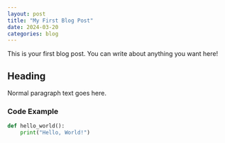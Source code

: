 ```yaml
---
layout: post
title: "My First Blog Post"
date: 2024-03-20
categories: blog
---
```


This is your first blog post. You can write about anything you want here!

## Heading

Normal paragraph text goes here.

### Code Example

```python
def hello_world():
    print("Hello, World!")
``` 